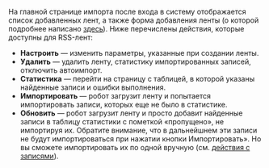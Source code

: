 На главной странице импорта после входа в систему отображается список добавленных лент, а также форма добавления ленты (о которой подробнее написано [здесь](Feed_options.md)). Ниже перечислены действия, которые доступны для RSS-лент:
  * **Настроить** — изменить параметры, указанные при создании ленты.
  * **Удалить** — удалить ленту, статистику импортированных записей, отключить автоимпорт.
  * **Статистика** — перейти на страницу с таблицей, в которой указаны найденные записи и ошибки выполнения.
  * **Импортировать** — робот загрузит ленту и попытается импортировать записи, которых еще не было в статистике.
  * **Обновить** — робот загрузит ленту и просто добавит найденные записи в таблицу статистики с пометкой «пропущено», не импортируя их. Обратите внимание, что в дальнейшнем эти записи не будут импортироваться при нажатии кнопки Импортировать». Но вы сможете импортировать их по одной вручную (см. [действия с записями](Post_actions.md)).